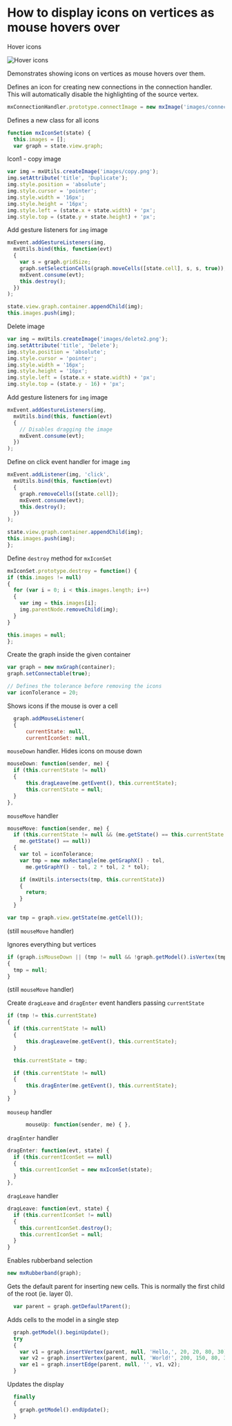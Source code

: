 # How to display icons on vertices as mouse hovers over

Hover icons

![Hover icons](../images/examples/hover-icons.png "Hover icons")

Demonstrates showing icons on vertices as mouse hovers over them.

Defines an icon for creating new connections in the connection handler.
This will automatically disable the highlighting of the source vertex.

```js
mxConnectionHandler.prototype.connectImage = new mxImage('images/connector.gif', 16, 16);
```

Defines a new class for all icons

```js
function mxIconSet(state) {
  this.images = [];
  var graph = state.view.graph;
```

Icon1 - copy image

```js
var img = mxUtils.createImage('images/copy.png');
img.setAttribute('title', 'Duplicate');
img.style.position = 'absolute';
img.style.cursor = 'pointer';
img.style.width = '16px';
img.style.height = '16px';
img.style.left = (state.x + state.width) + 'px';
img.style.top = (state.y + state.height) + 'px';
```

Add gesture listeners for `img` image

```js
mxEvent.addGestureListeners(img,
  mxUtils.bind(this, function(evt)
  {
    var s = graph.gridSize;
    graph.setSelectionCells(graph.moveCells([state.cell], s, s, true));
    mxEvent.consume(evt);
    this.destroy();
  })
);

state.view.graph.container.appendChild(img);
this.images.push(img);
```

Delete image

```js
var img = mxUtils.createImage('images/delete2.png');
img.setAttribute('title', 'Delete');
img.style.position = 'absolute';
img.style.cursor = 'pointer';
img.style.width = '16px';
img.style.height = '16px';
img.style.left = (state.x + state.width) + 'px';
img.style.top = (state.y - 16) + 'px';
```

Add gesture listeners for `img` image

```js
mxEvent.addGestureListeners(img,
  mxUtils.bind(this, function(evt)
  {
    // Disables dragging the image
    mxEvent.consume(evt);
  })
);
```

Define on click event handler for image `img`

```js
mxEvent.addListener(img, 'click',
  mxUtils.bind(this, function(evt)
  {
    graph.removeCells([state.cell]);
    mxEvent.consume(evt);
    this.destroy();
  })
);

state.view.graph.container.appendChild(img);
this.images.push(img);
};
```

Define `destroy` method for `mxIconSet`

```js
mxIconSet.prototype.destroy = function() {
if (this.images != null)
{
  for (var i = 0; i < this.images.length; i++)
  {
    var img = this.images[i];
    img.parentNode.removeChild(img);
  }
}

this.images = null;
};
```

Create the graph inside the given container

```js
var graph = new mxGraph(container);
graph.setConnectable(true);

// Defines the tolerance before removing the icons
var iconTolerance = 20;
```

Shows icons if the mouse is over a cell

```js
  graph.addMouseListener(
  {
      currentState: null,
      currentIconSet: null,
```

`mouseDown` handler. Hides icons on mouse down

```js
mouseDown: function(sender, me) {  
  if (this.currentState != null)
  {
      this.dragLeave(me.getEvent(), this.currentState);
      this.currentState = null;
  }
},
```

`mouseMove` handler

```js
mouseMove: function(sender, me) {
  if (this.currentState != null && (me.getState() == this.currentState ||
    me.getState() == null))
  {
    var tol = iconTolerance;
    var tmp = new mxRectangle(me.getGraphX() - tol,
      me.getGraphY() - tol, 2 * tol, 2 * tol);

    if (mxUtils.intersects(tmp, this.currentState))
    {
      return;
    }
  }

var tmp = graph.view.getState(me.getCell());
```

(still `mouseMove` handler)

Ignores everything but vertices

```js
if (graph.isMouseDown || (tmp != null && !graph.getModel().isVertex(tmp.cell)))
{
  tmp = null;
}
```

(still `mouseMove` handler)

Create `dragLeave` and `dragEnter` event handlers passing `currentState`

```js
if (tmp != this.currentState)
{
  if (this.currentState != null)
  {
      this.dragLeave(me.getEvent(), this.currentState);
  }

  this.currentState = tmp;

  if (this.currentState != null)
  {
      this.dragEnter(me.getEvent(), this.currentState);
  }
}
```

`mouseup` handler

```js
      mouseUp: function(sender, me) { },
```

`dragEnter` handler

```js
dragEnter: function(evt, state) {
  if (this.currentIconSet == null)
  {
    this.currentIconSet = new mxIconSet(state);
  }
},
```

`dragLeave` handler

```js
dragLeave: function(evt, state) {
  if (this.currentIconSet != null)
  {
    this.currentIconSet.destroy();
    this.currentIconSet = null;
  }
}
```

Enables rubberband selection

```js
new mxRubberband(graph);
```

Gets the default parent for inserting new cells. 
This is normally the first child of the root (ie. layer 0).

```js  
  var parent = graph.getDefaultParent();
```

Adds cells to the model in a single step

```js
  graph.getModel().beginUpdate();
  try
  {
    var v1 = graph.insertVertex(parent, null, 'Hello,', 20, 20, 80, 30);
    var v2 = graph.insertVertex(parent, null, 'World!', 200, 150, 80, 30);
    var e1 = graph.insertEdge(parent, null, '', v1, v2);
  }
```

Updates the display

```js
  finally
  {
    graph.getModel().endUpdate();
  }
```